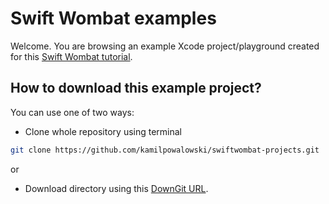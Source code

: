 # Swift Wombat examples

Welcome. You are browsing an example Xcode project/playground created for this [Swift Wombat tutorial](https://swiftwombat.com/how-to-synchronize-view-and-model-with-swiftuis-environmentobject/).

## How to download this example project?

You can use one of two ways:

- Clone whole repository using terminal

```bash
git clone https://github.com/kamilpowalowski/swiftwombat-projects.git
```

or

- Download directory using this [DownGit URL](https://downgit.github.io/#/home?url=https://github.com/kamilpowalowski/swiftwombat-projects/tree/main/EnvironmentObject).
